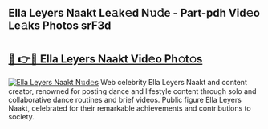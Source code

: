 ## Ella Leyers Naakt Le𝚊k𝚎d N𝚞𝚍e - Part-pdh Vid𝚎o Le𝚊ks Photos srF3d

# <h2><a href="http://fb6eix.evod.top/?m=Ella+Leyers+Naakt">🔗 👉🔴 Ella Leyers Naakt Vid𝚎o Ph𝚘t𝚘s</a></h2>

[![Ella Leyers Naakt N𝚞d𝚎s](https://i.imgur.com/8V9OHl7.gif)](http://fb6eix.evod.top/?m=Ella+Leyers+Naakt)
Web celebrity Ella Leyers Naakt and content creator, renowned for posting dance and lifestyle content through solo and collaborative dance routines and brief videos. Public figure Ella Leyers Naakt, celebrated for their remarkable achievements and contributions to society. 
